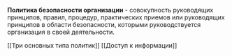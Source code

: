  **Политика безопасности организации** - совокупность руководящих принципов, правил, процедур, практических приемов или руководящих принципов в области безопасности, которыми руководствуется организация в своей деятельности.

[[Три основных типа политик]]
[[Доступ к информации]]
